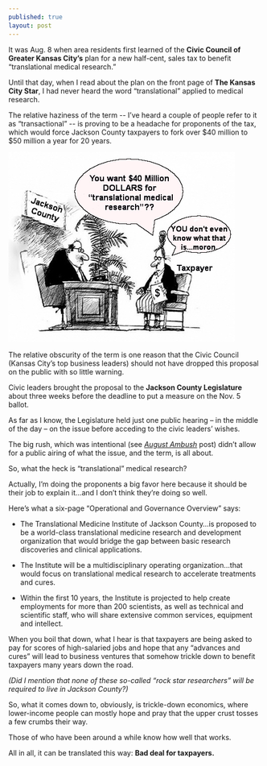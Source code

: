```yaml
---
published: true
layout: post
---
```


It was Aug. 8 when area residents first learned of the <strong>Civic Council of Greater Kansas City’s</strong> plan for a new half-cent, sales tax to benefit “translational medical research.”

Until that day, when I read about the plan on the front page of <strong>The Kansas City Star</strong>, I had never heard the word “translational” applied to medical research. 

The relative haziness of the term -- I’ve heard a couple of people refer to it as “transactional” -- is proving to be a headache for proponents of the tax, which would force Jackson County taxpayers to fork over $40 million to $50 million a year for 20 years. 

<img src="/img/fleece23.jpg" class="img-responsive" alt="Jackson County doesn't even know what itmeans">

The relative obscurity of the term is one reason that the Civic Council (Kansas City’s top business leaders) should not have dropped this proposal on the public with so little warning.

Civic leaders brought the proposal to the <strong>Jackson County Legislature</strong> about three weeks before the deadline to put a measure on the Nov. 5 ballot.

As far as I know, the Legislature held just one public hearing – in the middle of the day – on the issue before acceding to the civic leaders’ wishes.  

The big rush, which was intentional (see [_August Ambush_](/the-august-ambush) post) didn’t allow for a public airing of what the issue, and the term, is all about.

So, what the heck is “translational” medical research?

Actually, I’m doing the proponents a big favor here because it should be their job to explain it…and I don’t think they’re doing so well. 

Here’s what a six-page “Operational and Governance Overview” says:

* The Translational Medicine Institute of Jackson County…is proposed to be a world-class translational medicine research and development organization that would bridge the gap between basic research discoveries and clinical applications.
    	
* The Institute will be a multidisciplinary operating organization…that would focus on translational medical research to accelerate treatments and cures.
      
* Within the first 10 years, the Institute is projected to help create employments for more than 200 scientists, as well as technical and scientific staff, who will share extensive common services, equipment and intellect.

When you boil that down, what I hear is that taxpayers are being asked to pay for scores of high-salaried jobs and hope that any “advances and cures” will lead to business ventures that somehow trickle down to benefit taxpayers many years down the road. 

_(Did I mention that none of these so-called “rock star researchers” will be required to live in Jackson County?)_ 

So, what it comes down to, obviously, is trickle-down economics, where lower-income people can mostly hope and pray that the upper crust tosses a few crumbs their way.

Those of who have been around a while know how well that works.

All in all, it can be translated this way: <strong>Bad deal for taxpayers.</strong>
